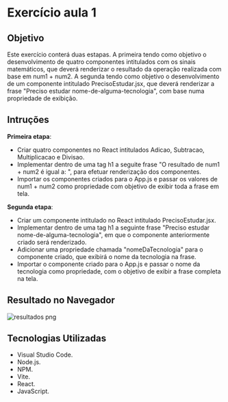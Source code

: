 # Exercício aula 1

## Objetivo

Este exercício conterá duas estapas. A primeira tendo como objetivo o desenvolvimento de quatro componentes intitulados com os sinais matemáticos, que deverá renderizar o resultado da operação realizada com base em num1 + num2. A segunda tendo como objetivo o desenvolvimento de um componente intitulado PrecisoEstudar.jsx, que deverá renderizar a frase "Preciso estudar nome-de-alguma-tecnologia", com base numa propriedade de exibição.

## Intruções

**Primeira etapa**:
- Criar quatro componentes no React intitulados Adicao, Subtracao, Multiplicacao e Divisao.
- Implementar dentro de uma tag h1 a seguite frase "O resultado de num1 + num2 é igual a: ", para efetuar renderização dos componentes.
- Importar os componentes criados para o App.js e passar os valores de num1 + num2 como propriedade com objetivo de exibir toda a frase em tela. 

**Segunda etapa**:
- Criar um componente intitulado no React intitulado PrecisoEstudar.jsx.
- Implementar dentro de uma tag h1 a seguinte frase "Preciso estudar nome-de-alguma-tecnologia", em que o componente anteriormente criado será renderizado.
- Adicionar uma propriedade chamada "nomeDaTecnologia" para o componente criado, que exibirá o nome da tecnologia na frase.
- Importar o componente criado para o App.js e passar o nome da tecnologia como propriedade, com o objetivo de exibir a frase completa na tela.

## Resultado no Navegador

![resultados png](https://github.com/user-attachments/assets/4071a7e1-9da1-4fce-b6ab-356c1a1e5667)

## Tecnologias Utilizadas

- Visual Studio Code.
- Node.js.
- NPM.
- Vite.
- React.
- JavaScript.



